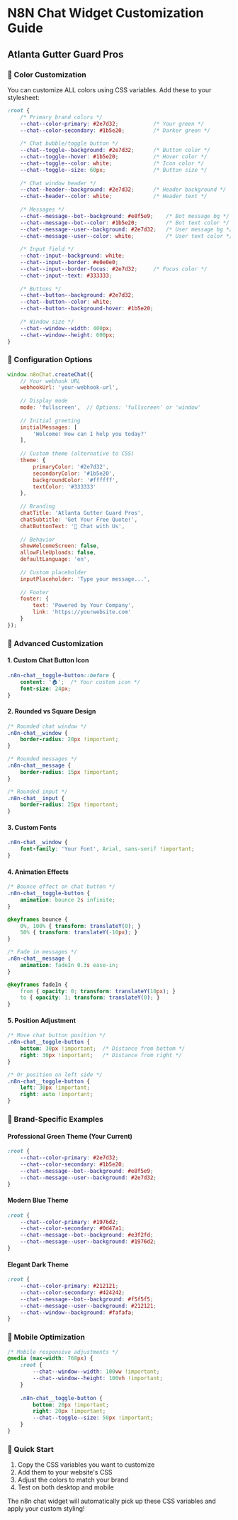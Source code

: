 # N8N Chat Widget Customization Guide
## Atlanta Gutter Guard Pros

### 🎨 Color Customization

You can customize ALL colors using CSS variables. Add these to your stylesheet:

```css
:root {
    /* Primary brand colors */
    --chat--color-primary: #2e7d32;           /* Your green */
    --chat--color-secondary: #1b5e20;         /* Darker green */
    
    /* Chat bubble/toggle button */
    --chat--toggle--background: #2e7d32;      /* Button color */
    --chat--toggle--hover: #1b5e20;           /* Hover color */
    --chat--toggle--color: white;             /* Icon color */
    --chat--toggle--size: 60px;               /* Button size */
    
    /* Chat window header */
    --chat--header--background: #2e7d32;      /* Header background */
    --chat--header--color: white;             /* Header text */
    
    /* Messages */
    --chat--message--bot--background: #e8f5e9;    /* Bot message bg */
    --chat--message--bot--color: #1b5e20;         /* Bot text color */
    --chat--message--user--background: #2e7d32;   /* User message bg */
    --chat--message--user--color: white;          /* User text color */
    
    /* Input field */
    --chat--input--background: white;
    --chat--input--border: #e0e0e0;
    --chat--input--border-focus: #2e7d32;     /* Focus color */
    --chat--input--text: #333333;
    
    /* Buttons */
    --chat--button--background: #2e7d32;
    --chat--button--color: white;
    --chat--button--background-hover: #1b5e20;
    
    /* Window size */
    --chat--window--width: 400px;
    --chat--window--height: 600px;
}
```

### 🔧 Configuration Options

```javascript
window.n8nChat.createChat({
    // Your webhook URL
    webhookUrl: 'your-webhook-url',
    
    // Display mode
    mode: 'fullscreen',  // Options: 'fullscreen' or 'window'
    
    // Initial greeting
    initialMessages: [
        'Welcome! How can I help you today?'
    ],
    
    // Custom theme (alternative to CSS)
    theme: {
        primaryColor: '#2e7d32',
        secondaryColor: '#1b5e20',
        backgroundColor: '#ffffff',
        textColor: '#333333'
    },
    
    // Branding
    chatTitle: 'Atlanta Gutter Guard Pros',
    chatSubtitle: 'Get Your Free Quote!',
    chatButtonText: '💬 Chat with Us',
    
    // Behavior
    showWelcomeScreen: false,
    allowFileUploads: false,
    defaultLanguage: 'en',
    
    // Custom placeholder
    inputPlaceholder: 'Type your message...',
    
    // Footer
    footer: {
        text: 'Powered by Your Company',
        link: 'https://yourwebsite.com'
    }
});
```

### 🎯 Advanced Customization

#### 1. Custom Chat Button Icon
```css
.n8n-chat__toggle-button::before {
    content: '🏠';  /* Your custom icon */
    font-size: 24px;
}
```

#### 2. Rounded vs Square Design
```css
/* Rounded chat window */
.n8n-chat__window {
    border-radius: 20px !important;
}

/* Rounded messages */
.n8n-chat__message {
    border-radius: 15px !important;
}

/* Rounded input */
.n8n-chat__input {
    border-radius: 25px !important;
}
```

#### 3. Custom Fonts
```css
.n8n-chat__window {
    font-family: 'Your Font', Arial, sans-serif !important;
}
```

#### 4. Animation Effects
```css
/* Bounce effect on chat button */
.n8n-chat__toggle-button {
    animation: bounce 2s infinite;
}

@keyframes bounce {
    0%, 100% { transform: translateY(0); }
    50% { transform: translateY(-10px); }
}

/* Fade in messages */
.n8n-chat__message {
    animation: fadeIn 0.3s ease-in;
}

@keyframes fadeIn {
    from { opacity: 0; transform: translateY(10px); }
    to { opacity: 1; transform: translateY(0); }
}
```

#### 5. Position Adjustment
```css
/* Move chat button position */
.n8n-chat__toggle-button {
    bottom: 30px !important;  /* Distance from bottom */
    right: 30px !important;   /* Distance from right */
}

/* Or position on left side */
.n8n-chat__toggle-button {
    left: 30px !important;
    right: auto !important;
}
```

### 🎨 Brand-Specific Examples

#### Professional Green Theme (Your Current)
```css
:root {
    --chat--color-primary: #2e7d32;
    --chat--color-secondary: #1b5e20;
    --chat--message--bot--background: #e8f5e9;
    --chat--message--user--background: #2e7d32;
}
```

#### Modern Blue Theme
```css
:root {
    --chat--color-primary: #1976d2;
    --chat--color-secondary: #0d47a1;
    --chat--message--bot--background: #e3f2fd;
    --chat--message--user--background: #1976d2;
}
```

#### Elegant Dark Theme
```css
:root {
    --chat--color-primary: #212121;
    --chat--color-secondary: #424242;
    --chat--message--bot--background: #f5f5f5;
    --chat--message--user--background: #212121;
    --chat--window--background: #fafafa;
}
```

### 📱 Mobile Optimization

```css
/* Mobile responsive adjustments */
@media (max-width: 768px) {
    :root {
        --chat--window--width: 100vw !important;
        --chat--window--height: 100vh !important;
    }
    
    .n8n-chat__toggle-button {
        bottom: 20px !important;
        right: 20px !important;
        --chat--toggle--size: 50px !important;
    }
}
```

### 🚀 Quick Start

1. Copy the CSS variables you want to customize
2. Add them to your website's CSS
3. Adjust the colors to match your brand
4. Test on both desktop and mobile

The n8n chat widget will automatically pick up these CSS variables and apply your custom styling!
